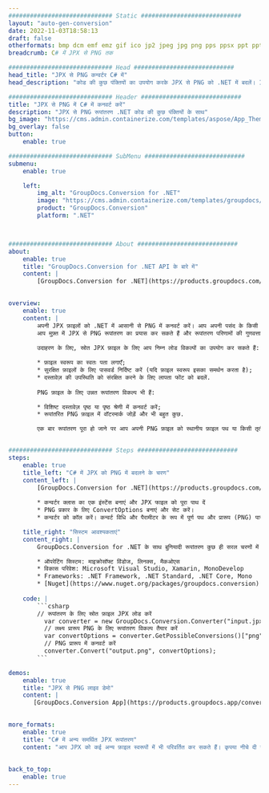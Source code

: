 ```yaml
---
############################# Static ############################
layout: "auto-gen-conversion"
date: 2022-11-03T18:58:13
draft: false
otherformats: bmp dcm emf emz gif ico jp2 jpeg jpg png pps ppsx ppt pptx psb psd svg svgz tga tif tiff webp wmf wmz
breadcrumb: C# में JPX से PNG तक

############################# Head ############################
head_title: "JPX से PNG कन्वर्टर C# में"
head_description: "कोड की कुछ पंक्तियों का उपयोग करके JPX से PNG को .NET में बदलें। 160 से अधिक फ़ाइल स्वरूपों को कनवर्ट करने के लिए GroupDocs दस्तावेज़ रूपांतरण API का उपयोग करें।"

############################# Header ############################
title: "JPX से PNG में C# में कनवर्ट करें"
description: "JPX से PNG रूपांतरण .NET कोड की कुछ पंक्तियों के साथ"
bg_image: "https://cms.admin.containerize.com/templates/aspose/App_Themes/V3/images/bg/header1.png"
bg_overlay: false
button:
    enable: true

############################# SubMenu ############################
submenu:
    enable: true

    left:
        img_alt: "GroupDocs.Conversion for .NET"
        image: "https://cms.admin.containerize.com/templates/groupdocs/images/product-logos/90x90-noborder/groupdocs-conversion-net.png"
        product: "GroupDocs.Conversion"
        platform: ".NET"



############################# About ############################
about:
    enable: true
    title: "GroupDocs.Conversion for .NET API के बारे में"
    content: |
        [GroupDocs.Conversion for .NET](https://products.groupdocs.com/conversion/net/) का उपयोग Microsoft Word, Excel, PowerPoint, PDF, Visio और अन्य प्रारूपों को परिवर्तित करने के लिए किया जा सकता है। GroupDocs.Conversion एक स्टैंडअलोन एपीआई है जो बैक-एंड और आंतरिक सिस्टम के लिए उपयुक्त है जहां उच्च प्रदर्शन की आवश्यकता होती है। यह माइक्रोसॉफ्ट या ओपन ऑफिस जैसे किसी सॉफ्टवेयर पर निर्भर नहीं करता है।
    

overview:
    enable: true
    content: |
        अपनी JPX फ़ाइलों को .NET में आसानी से PNG में कनवर्ट करें। आप अपनी पसंद के किसी भी प्लेटफॉर्म जैसे - विंडोज, लिनक्स, मैकओएस में केवल कुछ C# कोड लाइनों का उपयोग कर सकते हैं।
        आप मुफ़्त में JPX से PNG रूपांतरण का प्रयास कर सकते हैं और रूपांतरण परिणामों की गुणवत्ता का मूल्यांकन कर सकते हैं। सरल फ़ाइल रूपांतरण परिदृश्यों के साथ आप स्रोत JPX फ़ाइल लोड करने और आउटपुट PNG परिणाम सहेजने के लिए और अधिक उन्नत विकल्प आज़मा सकते हैं। 
        
        उदाहरण के लिए, स्रोत JPX फ़ाइल के लिए आप निम्न लोड विकल्पों का उपयोग कर सकते हैं:

        * फ़ाइल स्वरूप का स्वतः पता लगाएँ;
        * सुरक्षित फ़ाइलों के लिए पासवर्ड निर्दिष्ट करें (यदि फ़ाइल स्वरूप इसका समर्थन करता है);
        * दस्तावेज़ की उपस्थिति को संरक्षित करने के लिए लापता फोंट को बदलें.
        
        PNG फ़ाइल के लिए उन्नत रूपांतरण विकल्प भी हैं:

        * विशिष्ट दस्तावेज़ पृष्ठ या पृष्ठ श्रेणी में कनवर्ट करें;
        * रूपांतरित PNG फ़ाइल में वॉटरमार्क जोड़ें और भी बहुत कुछ.

        एक बार रूपांतरण पूरा हो जाने पर आप अपनी PNG फ़ाइल को स्थानीय फ़ाइल पथ या किसी तृतीय-पक्ष संग्रहण जैसे FTP, Amazon S3, Google ड्राइव, ड्रॉपबॉक्स आदि में सहेज सकते हैं। कृपया ध्यान दें - JPX को {{ में बदलने के लिए TO}} किसी अतिरिक्त सॉफ़्टवेयर को स्थापित करने की कोई आवश्यकता नहीं है - जैसे MS Office, Open Office, Adobe Acrobat Reader आदि।


############################# Steps ############################
steps:
    enable: true
    title_left: "C# में JPX को PNG में बदलने के चरण"
    content_left: |
        [GroupDocs.Conversion for .NET](https://products.groupdocs.com/conversion/net/) डेवलपर्स के लिए कोड की कुछ पंक्तियों के साथ JPX फ़ाइल को PNG में बदलना आसान बनाता है।
        
        * कन्वर्टर क्लास का एक इंस्टेंस बनाएं और JPX फाइल को पूरा पाथ दें
        * PNG प्रकार के लिए ConvertOptions बनाएं और सेट करें।
        * कन्वर्टर को कॉल करें। कन्वर्ट विधि और पैरामीटर के रूप में पूर्ण पथ और प्रारूप (PNG) पास करें

    title_right: "सिस्टम आवश्यकताएं"
    content_right: |
        GroupDocs.Conversion for .NET के साथ बुनियादी रूपांतरण कुछ ही सरल चरणों में किया जा सकता है। हमारे एपीआई सभी प्रमुख प्लेटफॉर्म और ऑपरेटिंग सिस्टम पर समर्थित हैं। नीचे दिए गए कोड को निष्पादित करने से पहले, सुनिश्चित करें कि आपके सिस्टम पर निम्नलिखित पूर्वापेक्षाएँ स्थापित हैं।

        * ऑपरेटिंग सिस्टम: माइक्रोसॉफ्ट विंडोज, लिनक्स, मैकओएस
        * विकास परिवेश: Microsoft Visual Studio, Xamarin, MonoDevelop
        * Frameworks: .NET Framework, .NET Standard, .NET Core, Mono
        * [Nuget](https://www.nuget.org/packages/groupdocs.conversion) से नवीनतम GroupDocs.Conversion for .NET प्राप्त करें
         
    code: |
        ```csharp    
        // रूपांतरण के लिए स्रोत फ़ाइल JPX लोड करें
          var converter = new GroupDocs.Conversion.Converter("input.jpx");
          // लक्ष्य प्रारूप PNG के लिए रूपांतरण विकल्प तैयार करें
          var convertOptions = converter.GetPossibleConversions()["png"].ConvertOptions;
          // PNG प्रारूप में कनवर्ट करें
          converter.Convert("output.png", convertOptions);
        ```

demos:
    enable: true
    title: "JPX से PNG लाइव डेमो"
    content: |
       [GroupDocs.Conversion App](https://products.groupdocs.app/conversion/family) वेबसाइट पर जाकर JPX को अभी PNG में बदलें। ऑनलाइन डेमो के निम्नलिखित फायदे हैं
          

more_formats:
    enable: true
    title: "C# में अन्य समर्थित JPX रूपांतरण"
    content: "आप JPX को कई अन्य फ़ाइल स्वरूपों में भी परिवर्तित कर सकते हैं। कृपया नीचे दी गई सूची देखें।"
       
       
back_to_top:
    enable: true
---
```

